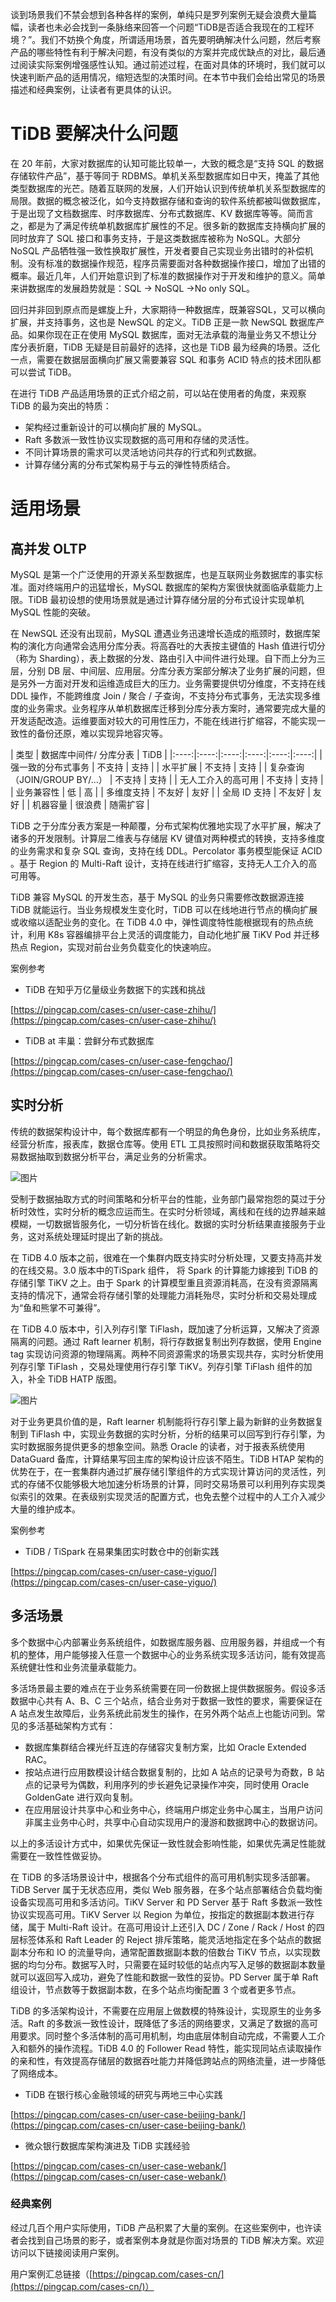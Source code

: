 谈到场景我们不禁会想到各种各样的案例，单纯只是罗列案例无疑会浪费大量篇幅，读者也未必会找到一条脉络来回答一个问题“TiDB是否适合我现在的工程环境？”。我们不妨换个角度，所谓适用场景，首先要明确解决什么问题，然后考察产品的哪些特性有利于解决问题，有没有类似的方案并完成优缺点的对比，最后通过阅读实际案例增强感性认知。通过前述过程，在面对具体的环境时，我们就可以快速判断产品的适用情况，缩短选型的决策时间。在本节中我们会给出常见的场景描述和经典案例，让读者有更具体的认识。

# TiDB 要解决什么问题

在 20 年前，大家对数据库的认知可能比较单一，大致的概念是“支持 SQL 的数据存储软件产品”，基于等同于 RDBMS。单机关系型数据库如日中天，掩盖了其他类型数据库的光芒。随着互联网的发展，人们开始认识到传统单机关系型数据库的局限。数据的概念被泛化，如今支持数据存储和查询的软件系统都被叫做数据库，于是出现了文档数据库、时序数据库、分布式数据库、KV 数据库等等。简而言之，都是为了满足传统单机数据库扩展性的不足。很多新的数据库支持横向扩展的同时放弃了 SQL 接口和事务支持，于是这类数据库被称为 NoSQL。大部分 NoSQL 产品牺牲强一致性换取扩展性，开发者要自己实现业务出错时的补偿机制。没有标准的数据操作规范，程序员需要面对各种数据操作接口，增加了出错的概率。最近几年，人们开始意识到了标准的数据操作对于开发和维护的意义。简单来讲数据库的发展趋势就是：SQL -> NoSQL ->No only SQL。

回归并非回到原点而是螺旋上升，大家期待一种数据库，既兼容SQL，又可以横向扩展，并支持事务，这也是 NewSQL 的定义。TiDB 正是一款 NewSQL 数据库产品。如果你现在正在使用 MySQL 数据库，面对无法承载的海量业务又不想让分库分表折磨，TiDB 无疑是目前最好的选择，这也是 TiDB 最为经典的场景。泛化一点，需要在数据层面横向扩展又需要兼容 SQL 和事务 ACID 特点的技术团队都可以尝试 TiDB。

在进行 TiDB 产品适用场景的正式介绍之前，可以站在使用者的角度，来观察 TiDB 的最为突出的特质：

* 架构经过重新设计的可以横向扩展的 MySQL。
* Raft 多数派一致性协议实现数据的高可用和存储的灵活性。
* 不同计算场景的需求可以灵活地访问共存的行式和列式数据。
* 计算存储分离的分布式架构易于与云的弹性特质结合。

# 适用场景

## 高并发 OLTP 

MySQL 是第一个广泛使用的开源关系型数据库，也是互联网业务数据库的事实标准。面对终端用户的迅猛增长，MySQL 数据库的架构方案很快就面临承载能力上限。TiDB 最初设想的使用场景就是通过计算存储分层的分布式设计实现单机 MySQL 性能的突破。

在 NewSQL 还没有出现前，MySQL 遭遇业务迅速增长造成的瓶颈时，数据库架构的演化方向通常会选用分库分表。将高吞吐的大表按主键值的 Hash 值进行切分（称为 Sharding），表上数据的分发、路由引入中间件进行处理。自下而上分为三层，分别 DB 层、中间层、应用层。分库分表方案部分解决了业务扩展的问题，但是另外一方面对开发和运维造成巨大的压力。业务需要提供切分维度，不支持在线 DDL 操作，不能跨维度 Join / 聚合 / 子查询，不支持分布式事务，无法实现多维度的业务需求。业务程序从单机数据库迁移到分库分表方案时，通常要完成大量的开发适配改造。运维要面对较大的可用性压力，不能在线进行扩缩容，不能实现一致性的备份还原，难以实现异地容灾等。

| 类型   | 数据库中间件/ 分库分表   | TiDB   |
|:----:|:----:|:----:|:----:|:----:|:----:|
| 强一致的分布式事务   | 不支持   | 支持   |
| 水平扩展   | 不支持   | 支持   |
| 复杂查询     （JOIN/GROUP BY/...）   | 不支持   | 支持   |
| 无人工介入的高可用   | 不支持   | 支持   |
| 业务兼容性   | 低   | 高   |
| 多维度支持   | 不友好   | 友好   |
| 全局 ID 支持   | 不友好   | 友好   |
| 机器容量   | 很浪费   | 随需扩容   |


TiDB 之于分库分表方案是一种颠覆，分布式架构优雅地实现了水平扩展，解决了诸多的开发限制。计算层二维表与存储层  KV 键值对两种模式的转换，支持多维度的业务需求和复杂 SQL 查询，支持在线 DDL。Percolator 事务模型能保证 ACID 。基于 Region 的 Multi-Raft 设计，支持在线进行扩缩容，支持无人工介入的高可用等。

TiDB 兼容 MySQL 的开发生态，基于 MySQL 的业务只需要修改数据源连接 TiDB 就能运行。当业务规模发生变化时，TiDB 可以在线地进行节点的横向扩展或收缩以适配业务的变化。在 TiDB 4.0 中，弹性调度特性能根据现有的热点统计，利用 K8s 容器编排平台上灵活的调度能力，自动化地扩展 TiKV Pod 并迁移热点 Region，实现对前台业务负载变化的快速响应。

案例参考

* TiDB 在知乎万亿量级业务数据下的实践和挑战

 [https://pingcap.com/cases-cn/user-case-zhihu/](https://pingcap.com/cases-cn/user-case-zhihu/)

* TiDB at 丰巢：尝鲜分布式数据库

[https://pingcap.com/cases-cn/user-case-fengchao/](https://pingcap.com/cases-cn/user-case-fengchao/)

## 实时分析 

传统的数据架构设计中，每个数据库都有一个明显的角色身份，比如业务系统库，经营分析库，报表库，数据仓库等。使用 ETL 工具按照时间和数据获取策略将交易数据抽取到数据分析平台，满足业务的分析需求。

![图片](https://uploader.shimo.im/f/mspUVxCnPzQNLNSu.png!thumbnail)

受制于数据抽取方式的时间策略和分析平台的性能，业务部门最常抱怨的莫过于分析时效性，实时分析的概念应运而生。在实时分析领域，离线和在线的边界越来越模糊，一切数据皆服务化，一切分析皆在线化。数据的实时分析结果直接服务于业务，这对系统处理延时提出了新的挑战。

在 TiDB 4.0 版本之前，很难在一个集群内既支持实时分析处理，又要支持高并发的在线交易。3.0 版本中的TiSpark 组件， 将 Spark 的计算能力嫁接到 TiDB 的存储引擎 TiKV 之上。由于  Spark 的计算模型重且资源消耗高，在没有资源隔离支持的情况下，通常会将存储引擎的处理能力消耗殆尽，实时分析和交易处理成为“鱼和熊掌不可兼得”。

在  TiDB 4.0 版本中，引入列存引擎 TiFlash，既加速了分析运算，又解决了资源隔离的问题。通过 Raft learner 机制，将行存数据复制出列存数据，使用 Engine tag 实现访问资源的物理隔离。两种不同资源需求的场景实现共存，实时分析使用列存引擎 TiFlash ，交易处理使用行存引擎 TiKV。列存引擎 TiFlash 组件的加入，补全 TiDB HATP 版图。

![图片](https://uploader.shimo.im/f/9RS3aDNJjeszK9gJ.png!thumbnail)

对于业务更具价值的是，Raft learner 机制能将行存引擎上最为新鲜的业务数据复制到 TiFlash 中，实现业务数据的实时分析，分析的结果可以回写到行存引擎，为实时数据服务提供更多的想象空间。熟悉 Oracle 的读者，对于报表系统使用 DataGuard 备库，计算结果写回主库的架构设计应该不陌生。TiDB HTAP 架构的优势在于，在一套集群内通过扩展存储引擎组件的方式实现计算访问的灵活性，列式的存储不仅能够极大地加速分析场景的计算，同时交易场景可以利用列存实现类似索引的效果。在表级别实现灵活的配置方式，也免去整个过程中的人工介入减少大量的维护成本。

案例参考

* TiDB / TiSpark 在易果集团实时数仓中的创新实践

[https://pingcap.com/cases-cn/user-case-yiguo/](https://pingcap.com/cases-cn/user-case-yiguo/)

## 多活场景

多个数据中心内部署业务系统组件，如数据库服务器、应用服务器，并组成一个有机的整体，用户能够接入任意一个数据中心的业务系统实现多活访问，能有效提高系统健壮性和业务流量承载能力。

多活场景最主要的难点在于业务系统需要在同一份数据上提供数据服务。假设多活数据中心共有 A、B、C 三个站点，结合业务对于数据一致性的要求，需要保证在 A 站点发生故障后，业务系统此前发生的操作，在另外两个站点上也能访问到。常见的多活基础架构方式有：

* 数据库集群结合裸光纤互连的存储容灾复制方案，比如 Oracle Extended RAC。
* 按站点进行应用数模设计结合数据复制的，比如 A 站点的记录号为奇数，B 站点的记录号为偶数，利用序列的步长避免记录操作冲突，同时使用 Oracle GoldenGate 进行双向复制。
* 在应用层设计共享中心和业务中心，终端用户绑定业务中心属主，当用户访问非属主业务中心时，共享中心自动实现用户的漫游和数据跨中心的数据访问。

以上的多活设计方式中，如果优先保证一致性就会影响性能，如果优先满足性能就需要在一致性性做妥协。

在 TiDB 的多活场景设计中，根据各个分布式组件的高可用机制实现多活部署。TiDB Server 属于无状态应用，类似 Web 服务器，在多个站点部署结合负载均衡设备实现高可用和多活访问。TiKV Server 和 PD Server 基于 Raft 多数派一致性协议实现高可用。TiKV Server 以 Region 为单位，按指定的数据副本数进行存储，属于 Multi-Raft 设计。在高可用设计上还引入 DC / Zone / Rack / Host 的四层标签体系和 Raft Leader 的 Reject 排斥策略，能灵活地指定在多个站点的数据副本分布和 IO 的流量导向，通常配置数据副本数的倍数台 TiKV 节点，以实现数据的均匀分布。数据写入时，只需要在延时较低的站点内写入足够的数据副本数量就可以返回写入成功，避免了性能和数据一致性的妥协。PD Server 属于单 Raft 组设计，节点数等于数据副本数，在多个站点均衡配置 3 个或者更多节点。

TiDB 的多活架构设计，不需要在应用层上做数模的特殊设计，实现原生的业务多活。Raft 的多数派一致性设计，既降低了多活的网络要求，又满足了数据的高可用要求。同时整个多活体制的高可用机制，均由底层体制自动完成，不需要人工介入和额外的操作流程。TiDB 4.0 的 Follower Read 特性，能实现同站点读取操作的亲和性，有效提高存储层的数据吞吐能力并降低跨站点的网络流量，进一步降低了网络成本。

* TiDB 在银行核心金融领域的研究与两地三中心实践

[https://pingcap.com/cases-cn/user-case-beijing-bank/](https://pingcap.com/cases-cn/user-case-beijing-bank/)

* 微众银行数据库架构演进及 TiDB 实践经验

[https://pingcap.com/cases-cn/user-case-webank/](https://pingcap.com/cases-cn/user-case-webank/)

### 经典案例

经过几百个用户实际使用，TiDB 产品积累了大量的案例。在这些案例中，也许读者会找到自己场景的影子，或者案例本身就是你面对场景的 TiDB 解决方案。欢迎访问以下链接阅读用户案例。

用户案例汇总链接（[https://pingcap.com/cases-cn/](https://pingcap.com/cases-cn/)）
